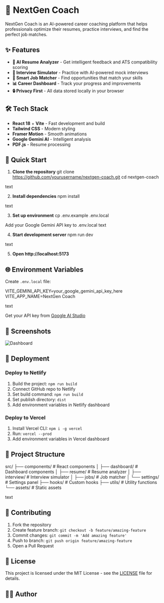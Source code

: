 # 🚀 NextGen Coach

NextGen Coach is an AI-powered career coaching platform that helps professionals optimize their resumes, practice interviews, and find the perfect job matches.

## ✨ Features

- **🤖 AI Resume Analyzer** - Get intelligent feedback and ATS compatibility scoring
- **💬 Interview Simulator** - Practice with AI-powered mock interviews  
- **🎯 Smart Job Matcher** - Find opportunities that match your skills
- **📊 Career Dashboard** - Track your progress and improvements
- **🔒 Privacy First** - All data stored locally in your browser

## 🛠️ Tech Stack

- **React 18** + **Vite** - Fast development and build
- **Tailwind CSS** - Modern styling
- **Framer Motion** - Smooth animations
- **Google Gemini AI** - Intelligent analysis
- **PDF.js** - Resume processing

## 🚀 Quick Start

1. **Clone the repository**
git clone https://github.com/yourusername/nextgen-coach.git
cd nextgen-coach

text

2. **Install dependencies**
npm install

text

3. **Set up environment**
cp .env.example .env.local

Add your Google Gemini API key to .env.local
text

4. **Start development server**
npm run dev

text

5. **Open http://localhost:5173**

## 🌐 Environment Variables

Create `.env.local` file:

VITE_GEMINI_API_KEY=your_google_gemini_api_key_here
VITE_APP_NAME=NextGen Coach

text

Get your API key from [Google AI Studio](https://ai.google.dev/)

## 📱 Screenshots

![Dashboard](https://via.placeholder.com/600x300/1a365d/ffffff?text=NextGen+Coach+Dashboard)

## 🚀 Deployment

### Deploy to Netlify

1. Build the project: `npm run build`
2. Connect GitHub repo to Netlify
3. Set build command: `npm run build`
4. Set publish directory: `dist`  
5. Add environment variables in Netlify dashboard

### Deploy to Vercel

1. Install Vercel CLI: `npm i -g vercel`
2. Run: `vercel --prod`
3. Add environment variables in Vercel dashboard

## 📁 Project Structure

src/
├── components/ # React components
│ ├── dashboard/ # Dashboard components
│ ├── resume/ # Resume analyzer
│ ├── interview/ # Interview simulator
│ ├── jobs/ # Job matcher
│ └── settings/ # Settings panel
├── hooks/ # Custom hooks
├── utils/ # Utility functions
└── assets/ # Static assets

text

## 🤝 Contributing

1. Fork the repository
2. Create feature branch: `git checkout -b feature/amazing-feature`
3. Commit changes: `git commit -m 'Add amazing feature'`
4. Push to branch: `git push origin feature/amazing-feature`
5. Open a Pull Request

## 📄 License

This project is licensed under the MIT License - see the [LICENSE](LICENSE) file for details.

## 👨‍💻 Author